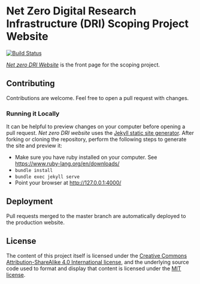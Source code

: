 # Net Zero Digital Research Infrastructure (DRI) Scoping Project Website 

[![Build Status](https://travis-ci.org/roocs/roocs.github.io.svg?branch=master)](https://travis-ci.org/roocs/roocs.github.io)

*[Net zero DRI Website](https://net-zero-dri.github.io/)* is the front page for the scoping project.

## Contributing

Contributions are welcome. Feel free to open a pull request with changes.

### Running it Locally

It can be helpful to preview changes on your computer before opening a pull request. *Net zero DRI website* uses the [Jekyll static site generator](http://jekyllrb.com/). After forking or cloning the repository, perform the following steps to generate the site and preview it:

- Make sure you have ruby installed on your computer. See https://www.ruby-lang.org/en/downloads/
- `bundle install`
- `bundle exec jekyll serve`
- Point your browser at http://127.0.0.1:4000/

## Deployment

Pull requests merged to the master branch are automatically deployed to the production website.

## License

The content of this project itself is licensed under the [Creative Commons Attribution-ShareAlike 4.0 International license](https://creativecommons.org/licenses/by-sa/4.0/), and the underlying source code used to format and display that content is licensed under the [MIT license](LICENSE.txt).

